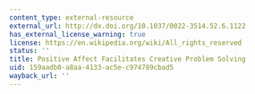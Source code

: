 ```yaml
---
content_type: external-resource
external_url: http://dx.doi.org/10.1037/0022-3514.52.6.1122
has_external_license_warning: true
license: https://en.wikipedia.org/wiki/All_rights_reserved
status: ''
title: Positive Affect Facilitates Creative Problem Solving
uid: 159aadb0-a8aa-4133-ac5e-c974789cbad5
wayback_url: ''
---
```

